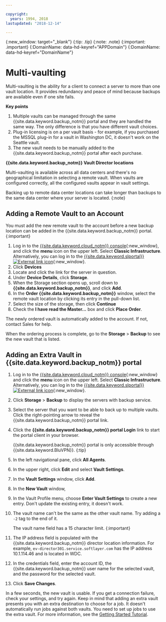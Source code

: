 ```yaml
---

copyright:
  years: 1994, 2018
lastupdated: "2018-12-14"

---
```

{:new_window: target="_blank"}
{:tip: .tip}
{:note: .note}
{:important: .important}
{:DomainName: data-hd-keyref="APPDomain"}
{:DomainName: data-hd-keyref="DomainName"}

# Multi-vaulting

Multi-vaulting is the ability for a client to connect a server to more than one vault location. It provides redundancy and peace of mind because backups are available even if one site fails.

**Key points**

1. Multiple vaults can be managed through the same {{site.data.keyword.backup_notm}} portal and they are handled the same way. The only difference is that you have different vault choices.
2. Plug-in licensing is on a per vault basis - for example, if you purchased the MSSQL plug-in for a vault in Washington DC, it doesn't work on the Seattle vault.
3. The new vault needs to be manually added to the {{site.data.keyword.backup_notm}} portal after each purchase.



**{{site.data.keyword.backup_notm}} Vault Director locations**

Multi-vaulting is available across all data centers and there's no geographical limitation in selecting a remote vault. When vaults are configured correctly, all the configured vaults appear in vault settings.

Backing up to remote data center locations can take longer than backups to the same data center where your server is located.
{:note}

## Adding a Remote Vault to an Account

You must add the new remote vault to the account before a new backup location can be added in the {{site.data.keyword.backup_notm}} portal.
{:important}

1. Log in to the [{{site.data.keyword.cloud_notm}} console](https://{DomainName}){:new_window}, and click the **menu** icon on the upper left. Select **Classic Infrastructure**.<br/>
   Alternatively, you can log in to the [{{site.data.keyword.slportal}} ![External link icon](../../icons/launch-glyph.svg "External link icon")](https://control.softlayer.com/){:new_window}.
2. Click **Devices**
3. Locate and click the link for the server in question.
4. Under **Device Details**, click **Storage**.
5. When the Storage section opens up, scroll down to **{{site.data.keyword.backup_notm}}**, and click **Add**.
6. In the **Order {{site.data.keyword.backup_notm}}** window, select the remote vault location by clicking its entry in the pull-down list.
7. Select the size of the storage, then click **Continue**
8. Check the **I have read the Master...** box and click **Place Order**.

The newly ordered vault is automatically added to the account. If not, contact Sales for help.

When the ordering process is complete, go to the **Storage** > **Backup** to see the new vault that is listed.

## Adding an Extra Vault in {{site.data.keyword.backup_notm}} portal

1. Log in to the [{{site.data.keyword.cloud_notm}} console](https://{DomainName}){:new_window} and click the **menu** icon on the upper left. Select **Classic Infrastructure**.<br/>
   Alternatively, you can log in to the [{{site.data.keyword.slportal}} ![External link icon](../../icons/launch-glyph.svg "External link icon")](https://control.softlayer.com/){:new_window}.
2. Click **Storage** > **Backup** to display the servers with backup service.
3. Select the server that you want to be able to back up to multiple vaults. Click the right-pointing arrow to reveal the {{site.data.keyword.backup_notm}} portal link.
4. Click the **{{site.data.keyword.backup_notm}} portal Login** link to start the portal client in your browser.

   {{site.data.keyword.backup_notm}} portal is only accessible through {{site.data.keyword.BluVPN}}.
   {:tip}
5. In the left navigational pane, click **All Agents**.
6. In the upper right, click **Edit** and select **Vault Settings**.
7. In the **Vault Settings** window, click **Add**.
8. In the **New Vault** window,
  1. In the Vault Profile menu, choose **Enter Vault Settings** to create a new entry. Don't update the existing entry, it doesn't work.
  2. The vault name can't be the same as the other vault name. Try adding a `-2` tag to the end of it. <br/>

     The vault name field has a 15 character limit.
     {:important}
  3. The IP address field is populated with the {{site.data.keyword.backup_notm}} director location information. For example, `ev-director301.service.softlayer.com` has the IP address 10.1.114.46 and is located in WDC.
  4. In the credentials field, enter the account ID, the {{site.data.keyword.backup_notm}} user name for the selected vault, and the password for the selected vault.
  5. Click **Save Changes**.

In a few seconds, the new vault is usable. If you get a connection failure, check your settings, and try again. Keep in mind that adding an extra vault presents you with an extra destination to choose for a job. It doesn't automatically run jobs against both vaults. You need to set up jobs to use the extra vault. For more information, see the [Getting Started Tutorial](index.html).
